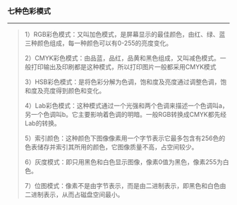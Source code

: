 ### 七种色彩模式

***

> 1）RGB彩色模式：又叫加色模式，是屏幕显示的最佳颜色，由红、绿、蓝三种颜色组成，每一种颜色可以有0-255的亮度变化。
>
> 2）CMYK彩色模式：由品蓝，品红，品黄和黑色组成，又叫减色模式。一般打印输出及印刷都是这种模式，所以打印图片一般都采用CMYK模式
>
> 3）HSB彩色模式：是将色彩分解为色调，饱和度及亮度通过调整色调，饱和度及亮度得到颜色和变化。
>
> 4）Lab彩色模式：这种模式通过一个光强和两个色调来描述一个色调叫a，另一个色调叫b。它主要影响着色调的明暗。一般RGB转换成CMYK都先经Lab的转换。
>
> 5）索引颜色：这种颜色下图像像素用一个字节表示它最多包含有256色的色表储存并索引其所用的颜色，它图像质量不高，占空间较少。
>
> 6）灰度模式：即只用黑色和白色显示图像，像素0值为黑色，像素255为白色。
>
> 7）位图模式：像素不是由字节表示，而是由二进制表示，即黑色和白色由二进制表示，从而占磁盘空间最小。